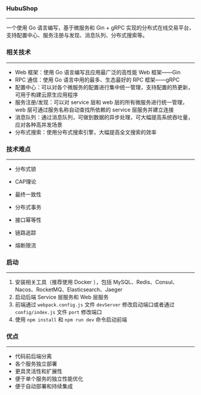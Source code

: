 ### HubuShop

---

一个使用 Go 语言编写，基于微服务和 Gin + gRPC 实现的分布式在线交易平台，支持配置中心、服务注册与发现、消息队列、分布式搜索等。

### 相关技术

---

- Web 框架：使用 Go 语言编写且应用最广泛的高性能 Web 框架——Gin
- RPC 通信：使用 Go 语言中用的最多、生态最好的 RPC 框架——gRPC
- 配置中心：可以对各个微服务的配置进行集中统一管理，支持配置的热更新，可用于构建云原生应用程序
- 服务注册/发现：可以对 service 层和 web 层的所有微服务进行统一管理，web 层可通过服务名称自动查找所依赖的 service 层服务并建立连接
- 消息队列：通过消息队列，可做到数据的异步处理，可大幅提高系统吞吐量，应对各种高并发场景
- 分布式搜索：使用分布式搜索引擎，大幅提高全文搜索的效率

### 技术难点

---

- 分布式锁
- CAP理论
- 最终一致性

- 分布式事务
- 接口幂等性
- 链路追踪
- 熔断限流

### 启动

---

1. 安装相关工具（推荐使用 Docker ），包括 MySQL、Redis、Consul、Nacos、RocketMQ、Elasticsearch、Jaeger
2. 启动后端 Service 层服务和 Web 层服务
3. 前端通过 `webpack.config.js` 文件 `devServer` 修改启动端口或者通过 `config/index.js` 文件 `port` 修改端口
4. 使用 `npm install` 和 `npm run dev` 命令启动前端

### 优点

---

- 代码前后端分离
- 各个服务独立部署
- 更具灵活性和扩展性
- 便于单个服务的独立性能优化
- 便于自动部署和持续集成



